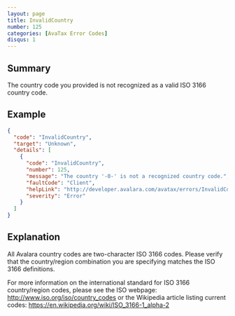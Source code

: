 ```yaml
---
layout: page
title: InvalidCountry
number: 125
categories: [AvaTax Error Codes]
disqus: 1
---
```


## Summary

The country code you provided is not recognized as a valid ISO 3166 country code.

## Example

```json
{
  "code": "InvalidCountry",
  "target": "Unknown",
  "details": [
    {
      "code": "InvalidCountry",
      "number": 125,
      "message": "The country '-0-' is not a recognized country code.",
      "faultCode": "Client",
      "helpLink": "http://developer.avalara.com/avatax/errors/InvalidCountry",
      "severity": "Error"
    }
  ]
}
```

## Explanation

All Avalara country codes are two-character ISO 3166 codes.  Please verify that the country/region combination you are specifying matches the ISO 3166 definitions.

For more information on the international standard for ISO 3166 country/region codes, please see the ISO webpage: <a href="http://www.iso.org/iso/country_codes">http://www.iso.org/iso/country_codes</a> or the Wikipedia article listing current codes: <a href="https://en.wikipedia.org/wiki/ISO_3166-1_alpha-2">https://en.wikipedia.org/wiki/ISO_3166-1_alpha-2</a>
